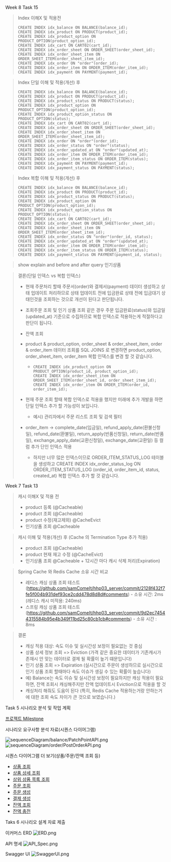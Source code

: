 Week 8 Task 15

> Index 이해X 및 적용전
> ```agsl
> CREATE INDEX idx_balance ON BALANCE(balance_id);
> CREATE INDEX idx_product ON PRODUCT(product_id);
> CREATE INDEX idx_product_option ON PRODUCT_OPTION(product_option_id);
> CREATE INDEX idx_cart ON CART02(cart_id);
> CREATE INDEX idx_order_sheet ON ORDER_SHEET(order_sheet_id);
> CREATE INDEX idx_order_sheet_item ON ORDER_SHEET_ITEM(order_sheet_item_id);
> CREATE INDEX idx_order ON "order"(order_id);
> CREATE INDEX idx_order_item ON ORDER_ITEM(order_item_id);
> CREATE INDEX idx_payment ON PAYMENT(payment_id);
> ```

> Index 단일 이해 및 적용(개선) 후
> ```agsl
> CREATE INDEX idx_balance ON BALANCE(balance_id);
> CREATE INDEX idx_product ON PRODUCT(product_id);
> CREATE INDEX idx_product_status ON PRODUCT(status);
> CREATE INDEX idx_product_option ON PRODUCT_OPTION(product_option_id);
> CREATE INDEX idx_product_option_status ON PRODUCT_OPTION(status);
> CREATE INDEX idx_cart ON CART02(cart_id);
> CREATE INDEX idx_order_sheet ON ORDER_SHEET(order_sheet_id);
> CREATE INDEX idx_order_sheet_item ON ORDER_SHEET_ITEM(order_sheet_item_id);
> CREATE INDEX idx_order ON "order"(order_id);
> CREATE INDEX idx_order_status ON "order"(status);
> CREATE INDEX idx_order_updated_at ON "order"(updated_at);
> CREATE INDEX idx_order_item ON ORDER_ITEM(order_item_id);
> CREATE INDEX idx_order_item_status ON ORDER_ITEM(status);
> CREATE INDEX idx_payment ON PAYMENT(payment_id);
> CREATE INDEX idx_payment_status ON PAYMENT(status);
> ```

> Index 복합 이해 및 적용(개선) 후
> ````
> CREATE INDEX idx_balance ON BALANCE(balance_id);
> CREATE INDEX idx_product ON PRODUCT(product_id);
> CREATE INDEX idx_product_status ON PRODUCT(status);
> CREATE INDEX idx_product_option ON PRODUCT_OPTION(product_option_id);
> CREATE INDEX idx_product_option_status ON PRODUCT_OPTION(status);
> CREATE INDEX idx_cart ON CART02(cart_id);
> CREATE INDEX idx_order_sheet ON ORDER_SHEET(order_sheet_id);
> CREATE INDEX idx_order_sheet_item ON ORDER_SHEET_ITEM(order_sheet_item_id);
> CREATE INDEX idx_order_status ON "order"(order_id, status);
> CREATE INDEX idx_order_updated_at ON "order"(updated_at);
> CREATE INDEX idx_order_item ON ORDER_ITEM(order_item_id);
> CREATE INDEX idx_order_item_status ON ORDER_ITEM(status);
> CREATE INDEX idx_payment_status ON PAYMENT(payment_id, status);
> ````



> show explain
> and before and after query
> 인기상품 

> 결론(단일 인덱스 vs 복합 인덱스)
> - 현재 주문처리 할때 주문서(order)와 결제서(payment) 데이터 생성하고 상태 업데이트 처리하므로 상태 업데이트 전에 입금완료 상태 전에 입금대기 상태인것을 조회하는 것으로 개선이 된다고 판단됩니다. 
> - 조회주문 조회 및 인기 상품 조회 같은 경우 주문 입금완료(status)와 입금일(updated_at) 기준으로 수집하므로 복합 인덱스로 적용하는게 적절하다고 판단이 됩니다.
> - 잔액 조회 
> - product & product_option, order_sheet & order_sheet_item, order & order_item 데이터 조회를 SQL JOINS 로 변경하면 
> product_option, order_sheet_item, order_item 복합 인덱스를 변경 할 것 같습니다.
>   - ````
>     CREATE INDEX idx_product_option ON PRODUCT_OPTION(product_id, product_option_id);
>     CREATE INDEX idx_order_sheet_item ON ORDER_SHEET_ITEM(order_sheet_id, order_sheet_item_id);
>     CREATE INDEX idx_order_item ON ORDER_ITEM(order_id, order_item_id);
>     ````
> - 현재 주문 조회 할때 복합 인덱스로 적용을 했지만 미래에 추가 개발을 하면 단일 인텍스 추가 할 가능성이 보입니다.
>   - 예시) 관리자에서 주문 리스트 조회 및 검색 필터
> 
> 
> - order_item -> complete_date(입금일), refund_apply_date(환불신청일), refund_date(환불일),
> return_apply(반품신청일), return_date(반품일), exchange_apply_date(교환신청일), exchange_date(교환일) 등 컬럼 추가 단인 인덱스 적용
>   - 하지만 너무 많은 인덱스이므로 ORDER_ITEM_STATUS_LOG 테이블을 생성하고
>   CREATE INDEX idx_order_status_log ON ORDER_ITEM_STATUS_LOG (order_id, order_item_id, status, created_at) 복합 인덱스 추가 할 것 같습니다.
>

Week 7
Task 13 
> 캐시 이해X 및 적용 전
> - product 등록 (@Cacheable)
> - product 조회 (@Cacheable)
> - product 수정(재고제외) @CacheEvict
> - 인기상품 조회 @Cacheable

> 캐시 이해 및 적용(개선) 후 (Cache  의 Termination Type 추가 적용)
>  - product 조회 (@Cacheable)
>  - product 현재 재고 수정 (@CacheEvict)
>  - 인기상품 조회 @Cacheable + 12시간 마다 캐시 삭제 처리(Expiration)

> Spring Cache 와 Redis Cache 소유 시간 비교
> - 레디스 캐싱 상품 조회 테스트 (https://github.com/samComeIt/hhp03_server/commit/2128f432f7fe5f004b931def93ce2cdd478d8d8d#comments)
>       - 소유 시간: 2ms (레디스 캐시 미적용: 240ms)
> - 스프링 캐싱 상품 조회 테스트 (https://github.com/samComeIt/hhp03_server/commit/9d2ec74544315584b95e4b349f11bd25c80cb1cb#comments)
>       - 소유 시간 : 8ms

> 결론
> - 캐싱 적용 대상: 속도 이슈 및 실시간성 보정이 필요없는 것 중심
> - 상품 상세 정보 조회 => Eviction (가격 같은 중요한 데이터가 기존캐시가 존재시 안 맞는 데이터로 결제 될 확률이 높기 떄문입니다)
> - 인기 상품 조회 => Expiration (실시간으로 주문이 생성하므로 실시간으로 인기 상품 조회 할때마다 속도 이슈가 생길 수 있는 확률이 높습니다) 
> - 예) Balance는 속도 이슈 및 실시간성 보정이 필요하지만 캐싱 적용이 필요하면,
> 잔액 조회시 캐싱해주지만 잔액 업데이트시 Eviction으로 적용을 할 것
> - 캐싱처리 해줘도 도움이 된다 (특히, Redis Cache 적용하는거랑 안하는거에 대한 조회 속도 차이가 큰 것으로 보였습니다.)
> 

Task 5 시나리오 분석 및 작업 계획

[프로젝트 Milestone](https://github.com/users/samComeIt/projects/2)

시나리오 요구사항 분석 자료(시퀀스 다이어그램)


![sequenceDiagram/balance/PatchPointAPI.png](sequenceDiagram/balance/PatchPointAPI.png)
![sequenceDiagram/order/PostOrderAPI.png](sequenceDiagram/order/OrderProcess.png)

시퀀스 다이어그램 더 보기(상품/주문/잔액 조회 등)
- [상품 조회](sequenceDiagram/product/GetProductAPI.png)
- [상품 상세 조회](sequenceDiagram/product/GetProductDetailAPI.png)
- [상위 상품 목록 조회](sequenceDiagram/product/GetProductListAPI.png)
- [주문 조회](sequenceDiagram/order/GetOrderAPI.png)
- [주문 생성](sequenceDiagram/order/PostOrderAPI02.png)
- [결제 생성](sequenceDiagram/payment/PostPaymentAPI.png)
- [잔액 조회](sequenceDiagram/balance/GetBalanceAPI.png)
- [잔액 충전](sequenceDiagram/balance/PatchPointAPI.png)

Taks 6 시나리오 설계 자료 제출

이커머스 ERD
![ERD.png](ERD.png)

API 명세
![API_Spec.png](API_Spec.png)

Swagger UI
![SwaggerUI.png](SwaggerUI.png)
